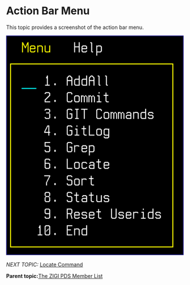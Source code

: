 # Action Bar Menu

This topic provides a screenshot of the action bar menu.

![](media/g_action_bar_menu.png)

*NEXT TOPIC:* [Locate Command](r_locate_command.md)

**Parent topic:**[The ZIGI PDS Member List](c_the_zigi_pds_member_list.md)

